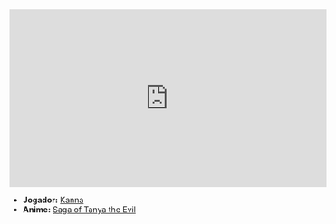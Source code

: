 <iframe width="560" height="315" src="https://www.youtube.com/embed/fggISqEyuew?si=SHY_jnEwY1A75T1u" title="YouTube video player" frameborder="0" allow="accelerometer; autoplay; clipboard-write; encrypted-media; gyroscope; picture-in-picture; web-share" referrerpolicy="strict-origin-when-cross-origin" allowfullscreen></iframe>

- **Jogador:** [Kanna](../Membros/Kanna.md)
- **Anime:** [Saga of Tanya the Evil](../Animes/Saga%20of%20Tanya%20the%20Evil.md)